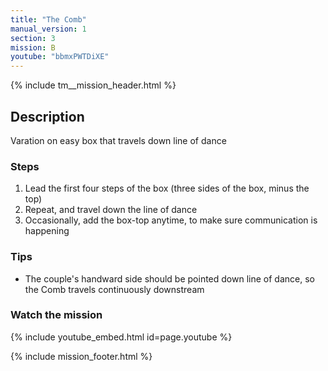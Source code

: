 ```yaml
---
title: "The Comb"
manual_version: 1
section: 3
mission: B
youtube: "bbmxPWTDiXE"
---
```


{% include tm__mission_header.html %}

## Description

Varation on easy box that travels down line of dance

### Steps

1. Lead the first four steps of the box (three sides of the box, minus the top)
2. Repeat, and travel down the line of dance
3. Occasionally, add the box-top anytime, to make sure communication is happening

### Tips

* The couple's handward side should be pointed down line of dance, so the Comb travels continuously downstream

### Watch the mission

{% include youtube_embed.html id=page.youtube %}

{% include mission_footer.html %}
